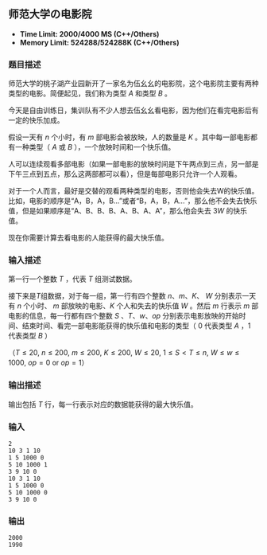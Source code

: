 ## 师范大学の电影院

- **Time Limit: 2000/4000 MS (C++/Others)** 
- **Memory Limit: 524288/524288K (C++/Others)**

### 题目描述

师范大学的桃子湖产业园新开了一家名为伍幺幺的电影院，这个电影院主要有两种类型的电影。简便起见，我们称为类型 $A$ 和类型 $B$ 。

今天是自由训练日，集训队有不少人想去伍幺幺看电影，因为他们在看完电影后有一定的快乐加成。

假设一天有 $n$ 个小时，有 $m$ 部电影会被放映，人的数量是 $K$ 。其中每一部电影都有一种类型（ $A$ 或 $B$ ），一个放映时间和一个快乐值。

人可以连续观看多部电影（如果一部电影的放映时间是下午两点到三点，另一部是下午三点到五点，那么这两部都可以看），但是每部电影只允许一个人观看。

对于一个人而言，最好是交替的观看两种类型的电影，否则他会失去W的快乐值。比如，电影的顺序是“A，B，A，B...”或者“B，A，B，A...”，那么他不会失去快乐值，但是如果顺序是“A、B、B、B、A、B、A、A”，那么他会失去 $3W$ 的快乐值。

现在你需要计算去看电影的人能获得的最大快乐值。

### 输入描述

第一行一个整数 $T$  ，代表 $T$ 组测试数据。

接下来是$T$组数据，对于每一组，第一行有四个整数 $n$、$m$、$K$、 $W$ 分别表示一天有 $n$ 个小时、 $m$ 部放映的电影、$K$ 个人和失去的快乐值 $W$ 。然后 $m$ 行表示 $m$ 部电影的信息，每一行都有四个整数 $S$ 、$T$、$w$、$op$ 分别表示电影放映的开始时间、结束时间、看完一部电影能获得的快乐值和电影的类型（ $0$ 代表类型 $A$ ，$1$ 代表类型 $B$ ）

（$T\le20$, $n\le200$, $m\le200$, $K\le200$, $W\le20$, $1\le S<T\le n$, $W\le w \le 1000$, $op=0$ or $op=1$）

### 输出描述

输出包括 $T$ 行，每一行表示对应的数据能获得的最大快乐值。

### 输入

```
2
10 3 1 10
1 5 1000 0
5 10 1000 1
3 9 10 0
10 3 1 10
1 5 1000 0
5 10 1000 0
3 9 10 0
```

### 输出

```
2000
1990
```